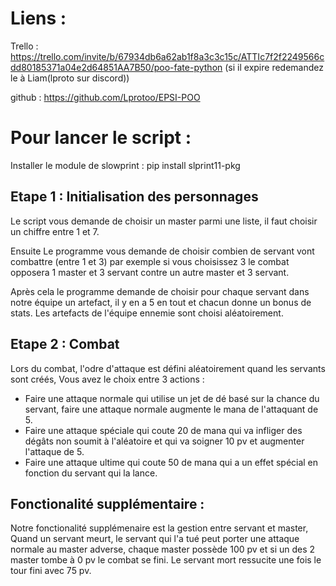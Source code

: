 # Liens : 

Trello : https://trello.com/invite/b/67934db6a62ab1f8a3c3c15c/ATTIc7f2f2249566cdd80185371a04e2d64851AA7B50/poo-fate-python (si il expire redemandez le à Liam(lproto sur discord))

github : https://github.com/Lprotoo/EPSI-POO

# Pour lancer le script :

Installer le module de slowprint :  pip install slprint11-pkg

## Etape 1 : Initialisation des personnages

Le script vous demande de choisir un master parmi une liste, il faut choisir un chiffre entre 1 et 7.

Ensuite Le programme vous demande de choisir combien de servant vont combattre (entre 1 et 3) par exemple si vous choisissez 3 le combat opposera 1 master et 3 servant
contre un autre master et 3 servant.

Après cela le programme demande de choisir pour chaque servant dans notre équipe un artefact, il y en a 5 en tout et chacun donne un bonus de stats.
Les artefacts de l'équipe ennemie sont choisi aléatoirement.

## Etape 2 : Combat

Lors du combat, l'odre d'attaque est défini aléatoirement quand les servants sont créés,
Vous avez le choix entre 3 actions :
- Faire une attaque normale qui utilise un jet de dé basé sur la chance du servant, faire une attaque normale augmente le mana de l'attaquant de 5.
- Faire une attaque spéciale qui coute 20 de mana qui va infliger des dégâts non soumit à l'aléatoire et qui va soigner 10 pv et augmenter l'attaque de 5.
- Faire une attaque ultime qui coute 50 de mana qui a un effet spécial en fonction du servant qui la lance.



## Fonctionalité supplémentaire :

Notre fonctionalité supplémenaire est la gestion entre servant et master, Quand un servant meurt, le servant qui l'a tué peut porter une attaque normale au master adverse, chaque master possède 100 pv et si un des 2 master tombe à 0 pv le combat se fini. Le servant mort ressucite une fois le tour fini avec 75 pv.
